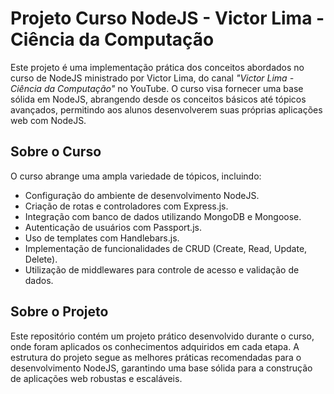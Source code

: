 # Projeto Curso NodeJS - Victor Lima - Ciência da Computação
Este projeto é uma implementação prática dos conceitos abordados no curso de NodeJS ministrado por Victor Lima, do canal *"Victor Lima - Ciência da Computação"* no YouTube. O curso visa fornecer uma base sólida em NodeJS, abrangendo desde os conceitos básicos até tópicos avançados, permitindo aos alunos desenvolverem suas próprias aplicações web com NodeJS.

## Sobre o Curso
O curso abrange uma ampla variedade de tópicos, incluindo:

- Configuração do ambiente de desenvolvimento NodeJS.
- Criação de rotas e controladores com Express.js.
- Integração com banco de dados utilizando MongoDB e Mongoose.
- Autenticação de usuários com Passport.js.
- Uso de templates com Handlebars.js.
- Implementação de funcionalidades de CRUD (Create, Read, Update, Delete).
- Utilização de middlewares para controle de acesso e validação de dados.

## Sobre o Projeto
Este repositório contém um projeto prático desenvolvido durante o curso, onde foram aplicados os conhecimentos adquiridos em cada etapa. A estrutura do projeto segue as melhores práticas recomendadas para o desenvolvimento NodeJS, garantindo uma base sólida para a construção de aplicações web robustas e escaláveis.
